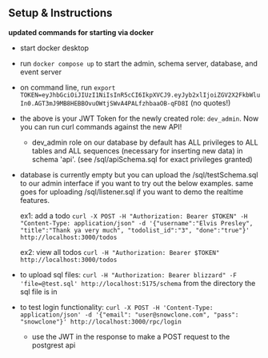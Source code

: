## Setup & Instructions

**updated commands for starting via docker**

- start docker desktop
- run `docker compose up` to start the admin, schema server, database, and event server
- on command line, run `export TOKEN=eyJhbGciOiJIUzI1NiIsInR5cCI6IkpXVCJ9.eyJyb2xlIjoiZGV2X2FkbWluIn0.AGT3mJ9MB8HEBBOvuOWtjSWvA4PALfzhbaaOB-qFD8I` (no quotes!)
- the above is your JWT Token for the newly created role: `dev_admin`. Now you can run curl commands against the new API!
  - dev_admin role on our database by default has ALL privileges to ALL tables and ALL sequences (necessary for inserting new data) in schema 'api'. (see /sql/apiSchema.sql for exact privileges granted)
- database is currently empty but you can upload the /sql/testSchema.sql to our admin interface if you want to try out the below examples. same goes for uploading /sql/listener.sql if you want to demo the realtime features.

  ex1: add a todo `curl -X POST -H "Authorization: Bearer $TOKEN" -H "Content-Type: application/json" -d '{"username":"Elvis Presley", "title":"Thank ya very much", "todolist_id":"3", "done":"true"}' http://localhost:3000/todos`

  ex2: view all todos `curl -H "Authorization: Bearer $TOKEN" http://localhost:3000/todos`

- to upload sql files: `curl -H "Authorization: Bearer blizzard" -F 'file=@test.sql' http://localhost:5175/schema` from the directory the sql file is in

- to test login functionality: `curl -X POST -H 'Content-Type: application/json' -d '{"email": "user@snowclone.com", "pass": "snowclone"}' http://localhost:3000/rpc/login`

  - use the JWT in the response to make a POST request to the postgrest api

<!-- current Token: eyJhbGciOiJIUzI1NiIsInR5cCI6IkpXVCJ9.eyJyb2xlIjoiZGV2X2FkbWluIn0.AGT3mJ9MB8HEBBOvuOWtjSWvA4PALfzhbaaOB-qFD8I -->
